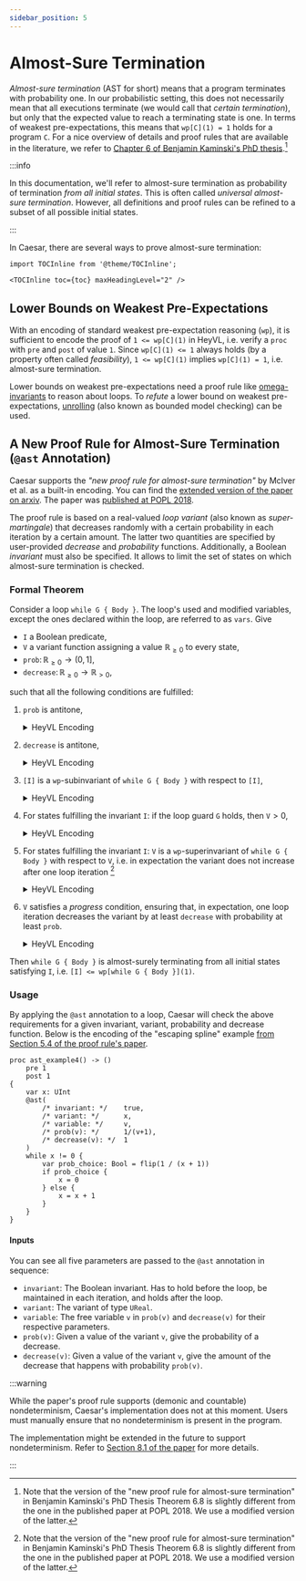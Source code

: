 ```yaml
---
sidebar_position: 5
---
```


# Almost-Sure Termination

_Almost-sure termination_ (AST for short) means that a program terminates with probability one.
In our probabilistic setting, this does not necessarily mean that all executions terminate (we would call that _certain termination_), but only that the expected value to reach a terminating state is one.
In terms of weakest pre-expectations, this means that `wp[C](1) = 1` holds for a program `C`.
For a nice overview of details and proof rules that are available in the literature, we refer to [Chapter 6 of Benjamin Kaminski's PhD thesis](https://publications.rwth-aachen.de/record/755408/files/755408.pdf#page=139).[^1]

:::info

In this documentation, we'll refer to almost-sure termination as probability of termination _from all initial states_.
This is often called _universal almost-sure termination_.
However, all definitions and proof rules can be refined to a subset of all possible initial states.

:::

In Caesar, there are several ways to prove almost-sure termination:

```mdx-code-block
import TOCInline from '@theme/TOCInline';

<TOCInline toc={toc} maxHeadingLevel="2" />
```

## Lower Bounds on Weakest Pre-Expectations

With an encoding of standard weakest pre-expectation reasoning (`wp`), it is sufficient to encode the proof of `1 <= wp[C](1)` in HeyVL, i.e. verify a `proc` with `pre` and `post` of value `1`.
Since `wp[C](1) <= 1` always holds (by a property often called _feasibility_), `1 <= wp[C](1)` implies `wp[C](1) = 1`, i.e. almost-sure termination.

Lower bounds on weakest pre-expectations need a proof rule like [omega-invariants](./omega-invariants.md) to reason about loops.
To _refute_ a lower bound on weakest pre-expectations, [unrolling](./unrolling.md) (also known as bounded model checking) can be used.

## A New Proof Rule for Almost-Sure Termination (`@ast` Annotation)

Caesar supports the _"new proof rule for almost-sure termination"_ by McIver et al. as a built-in encoding.
You can find the [extended version of the paper on arxiv](https://arxiv.org/pdf/1711.03588.pdf).
The paper was [published at POPL 2018](https://dl.acm.org/doi/10.1145/3158121).

The proof rule is based on a real-valued _loop variant_ (also known as _super-martingale_) that decreases randomly with a certain probability in each iteration by a certain amount.
The latter two quantities are specified by user-provided _decrease_ and _probability_ functions.
Additionally, a Boolean _invariant_ must also be specified.
It allows to limit the set of states on which almost-sure termination is checked.

### Formal Theorem

Consider a loop `while G { Body }`.
The loop's used and modified variables, except the ones declared within the loop, are referred to as `vars`.
Give
- $\mathtt{I}$ a Boolean predicate, 
- $\mathtt{V}$ a variant function assigning a value $\mathbb{R}_{\geq 0}$ to every state,
- $\mathtt{prob} \colon \mathbb{R}_{\geq 0} \to (0,1]$,
- $\mathtt{decrease} \colon \mathbb{R}_{\geq 0} \to \mathbb{R}_{> 0}$,

such that all the following conditions are fulfilled:

1. $\mathtt{prob}$ is antitone,
    <details>
    <summary>HeyVL Encoding</summary>
    <p>

    ```heyvl
    proc prob_antitone(a: UReal, b: UReal) -> ()
        pre ?(a <= b)
        post ?(prob(a) >= prob(b))
    {}
    ```

    </p>
    </details>
2. $\mathtt{decrease}$ is antitone,
    <details>
    <summary>HeyVL Encoding</summary>
    <p>

    ```heyvl
    proc decrease_antitone(a: UReal, b: UReal) -> ()
        pre ?(a <= b)
        post ?(decrease(a) >= decrease(b))
    {}
    ```

    </p>
    </details>
3. `[I]` is a `wp`-subinvariant of `while G { Body }` with respect to `[I]`,
    <details>
    <summary>HeyVL Encoding</summary>
    <p>

    ```heyvl
    @wp
    proc I_wp_subinvariant(init_vars: ...) -> (vars: ...)
        pre [I(init_vars)]
        post [I(vars)]
    {
        vars = init_vars // set current state to input values
        if G {
            Body
        }
    }
    ```

    </p>
    </details>
4. For states fulfilling the invariant `I`: if the loop guard `G` holds, then $\mathtt{V} > 0$,
    <details>
    <summary>HeyVL Encoding</summary>
    <p>

    ```heyvl
    proc termination_condition(vars: ...) -> ()
        pre ?(I(vars))
        post ?(G(vars) ==> V(vars) > 0]
    {}
    ```

    </p>
    </details>
5. For states fulfilling the invariant `I`: `V` is a `wp`-superinvariant of `while G { Body }` with respect to `V`, i.e. in expectation the variant does not increase after one loop iteration [^1]
    <details>
    <summary>HeyVL Encoding</summary>
    <p>

    ```heyvl
    @wp
    coproc V_wp_superinvariant(init_vars: ...) -> (vars: ...)
        pre ?(!I(init_vars))
        pre V(init_vars)
        post V(vars)
    {
        vars = init_vars // set current state to input values
        if G {
            Body
        }
    }
    ```

    </p>
    </details>
6. `V` satisfies a _progress_ condition, ensuring that, in expectation, one loop iteration decreases the variant by at least `decrease` with probability at least `prob`.
    <details>
    <summary>HeyVL Encoding</summary>
    <p>

    ```heyvl
    @wp
    proc progress_condition(init_vars: ...) -> (vars: ...)
        pre [I(init_vars)] * [G(init_vars)] * prob(V(init_vars))
        post [V(vars) <= V(init_vars) - decrease(V(init_vars))]
    {
        vars = init_vars // set current state to input values
        Body
    }
    ```

    </p>
    </details>

Then `while G { Body }` is almost-surely terminating from all initial states satisfying `I`, i.e. `[I] <= wp[while G { Body }](1)`.


### Usage

By applying the `@ast` annotation to a loop, Caesar will check the above requirements for a given invariant, variant, probability and decrease function.
Below is the encoding of the "escaping spline" example [from Section 5.4 of the proof rule's paper](https://dl.acm.org/doi/pdf/10.1145/3158121#page=18).

```heyvl
proc ast_example4() -> ()
    pre 1
    post 1
{
    var x: UInt
    @ast(
        /* invariant: */    true,
        /* variant: */      x,
        /* variable: */     v,
        /* prob(v): */      1/(v+1),
        /* decrease(v): */  1
    )
    while x != 0 {
        var prob_choice: Bool = flip(1 / (x + 1))
        if prob_choice {
            x = 0
        } else {
            x = x + 1
        }
    }
}
```

#### Inputs

You can see all five parameters are passed to the `@ast` annotation in sequence:

 * `invariant`: The Boolean invariant. Has to hold before the loop, be maintained in each iteration, and holds after the loop.
 * `variant`: The variant of type `UReal`.
 * `variable`: The free variable `v` in `prob(v)` and `decrease(v)` for their respective parameters.
 * `prob(v)`: Given a value of the variant `v`, give the probability of a decrease.
 * `decrease(v)`: Given a value of the variant `v`, give the amount of the decrease that happens with probability `prob(v)`.


:::warning

While the paper's proof rule supports (demonic and countable) nondeterminism, Caesar's implementation does not at this moment.
Users must manually ensure that no nondeterminism is present in the program.

The implementation might be extended in the future to support nondeterminism.
Refer to [Section 8.1 of the paper](https://dl.acm.org/doi/pdf/10.1145/3158121#page=25) for more details.

:::

[^1]: Note that the version of the "new proof rule for almost-sure termination" in Benjamin Kaminski's PhD Thesis Theorem 6.8 is slightly different from the one in the published paper at POPL 2018. We use a modified version of the latter.

